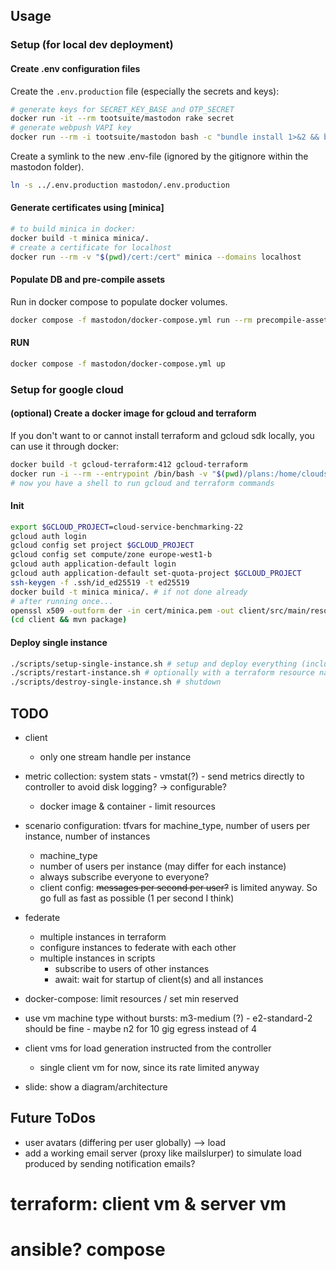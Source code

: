 ## Usage

### Setup (for local dev deployment)

#### Create .env configuration files

Create the `.env.production` file (especially the secrets and keys):

```sh
# generate keys for SECRET_KEY_BASE and OTP_SECRET
docker run -it --rm tootsuite/mastodon rake secret
# generate webpush VAPI key
docker run --rm -i tootsuite/mastodon bash -c "bundle install 1>&2 && bundle exec rake mastodon:webpush:generate_vapid_key"
```

Create a symlink to the new .env-file (ignored by the gitignore within the mastodon folder).

```sh
ln -s ../.env.production mastodon/.env.production
```

#### Generate certificates using [minica]

```sh
# to build minica in docker:
docker build -t minica minica/.
# create a certificate for localhost
docker run --rm -v "$(pwd)/cert:/cert" minica --domains localhost
```

#### Populate DB and pre-compile assets

Run in docker compose to populate docker volumes.

```sh
docker compose -f mastodon/docker-compose.yml run --rm precompile-assets db-migrate
```

#### RUN

```sh
docker compose -f mastodon/docker-compose.yml up
```

### Setup for google cloud

#### (optional) Create a docker image for gcloud and terraform

If you don't want to or cannot install terraform and gcloud sdk locally, you can use it through docker:

```sh
docker build -t gcloud-terraform:412 gcloud-terraform
docker run -i --rm --entrypoint /bin/bash -v "$(pwd)/plans:/home/cloudsdk/plans" -v gcloud-config-personal:/home/cloudsdk/.config -v gcloud-config-root:/root/.config --name gcloud-terraform -w /home/cloudsdk/plans gcloud-terraform:412
# now you have a shell to run gcloud and terraform commands
```

#### Init

```sh
export $GCLOUD_PROJECT=cloud-service-benchmarking-22
gcloud auth login
gcloud config set project $GCLOUD_PROJECT
gcloud config set compute/zone europe-west1-b
gcloud auth application-default login
gcloud auth application-default set-quota-project $GCLOUD_PROJECT
ssh-keygen -f .ssh/id_ed25519 -t ed25519
docker build -t minica minica/. # if not done already
# after running once...
openssl x509 -outform der -in cert/minica.pem -out client/src/main/resources/minica.der
(cd client && mvn package)
```

#### Deploy single instance

```sh
./scripts/setup-single-instance.sh # setup and deploy everything (including certs)
./scripts/restart-instance.sh # optionally with a terraform resource name to be restarted (default: "instance controller")
./scripts/destroy-single-instance.sh # shutdown
```

## TODO
- client
  - only one stream handle per instance
- metric collection: system stats - vmstat(?) - send metrics directly to controller to avoid disk logging? -> configurable?
  - docker image & container - limit resources
- scenario configuration: tfvars for machine_type, number of users per instance, number of instances
  - machine_type
  - number of users per instance (may differ for each instance)
  - always subscribe everyone to everyone?
  - client config: ~~messages per second per user?~~ is limited anyway. So go full as fast as possible (1 per second I think)
- federate
  - multiple instances in terraform
  - configure instances to federate with each other
  - multiple instances in scripts
    - subscribe to users of other instances
    - await: wait for startup of client(s) and all instances
- docker-compose: limit resources / set min reserved


- use vm machine type without bursts: m3-medium (?) - e2-standard-2 should be fine - maybe n2 for 10 gig egress instead of 4
- client vms for load generation instructed from the controller
  - single client vm for now, since its rate limited anyway

- slide: show a diagram/architecture

## Future ToDos

- user avatars (differing per user globally) --> load
- add a working email server (proxy like mailslurper) to simulate load produced by sending notification emails?

# terraform: client vm & server vm

# ansible? compose
